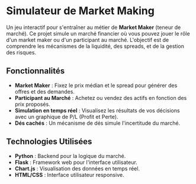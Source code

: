 # Simulateur de Market Making

Un jeu interactif pour s'entraîner au métier de **Market Maker** (teneur de marché). Ce projet simule un marché financier où vous pouvez jouer le rôle d'un market maker ou d'un participant au marché. L'objectif est de comprendre les mécanismes de la liquidité, des spreads, et de la gestion des risques.

## Fonctionnalités
- **Market Maker** : Fixez le prix médian et le spread pour générer des offres et des demandes.
- **Participant au Marché** : Achetez ou vendez des actifs en fonction des prix proposés.
- **Simulation en temps réel** : Visualisez les résultats de vos décisions avec un graphique de P/L (Profit et Perte).
- **Dés cachés** : Un mécanisme de dés simule l'incertitude du marché.

## Technologies Utilisées
- **Python** : Backend pour la logique du marché.
- **Flask** : Framework web pour l'interface utilisateur.
- **Chart.js** : Visualisation des données en temps réel.
- **HTML/CSS** : Interface utilisateur responsive.
